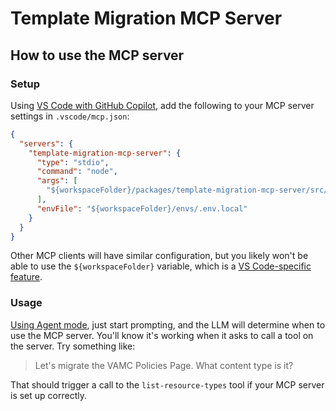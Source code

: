 # Template Migration MCP Server

## How to use the MCP server

### Setup

Using [VS Code with GitHub
Copilot](https://code.visualstudio.com/docs/copilot/customization/mcp-servers),
add the following to your MCP server settings in `.vscode/mcp.json`:

```json
{
  "servers": {
    "template-migration-mcp-server": {
      "type": "stdio",
      "command": "node",
      "args": [
        "${workspaceFolder}/packages/template-migration-mcp-server/src/server.ts"
      ],
      "envFile": "${workspaceFolder}/envs/.env.local"
    }
  }
}
```

Other MCP clients will have similar configuration, but you likely won't be able
to use the `${workspaceFolder}` variable, which is a [VS Code-specific
feature](https://code.visualstudio.com/docs/reference/variables-reference).

### Usage

[Using Agent
mode](https://code.visualstudio.com/docs/copilot/customization/mcp-servers#_use-mcp-tools-in-agent-mode),
just start prompting, and the LLM will determine when to use the MCP server.
You'll know it's working when it asks to call a tool on the server. Try
something like:

> Let's migrate the VAMC Policies Page. What content type is it?

That should trigger a call to the `list-resource-types` tool if your MCP server
is set up correctly.
